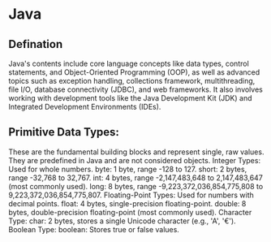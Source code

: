 # Java 
## Defination 
Java's contents include core language concepts like data types, control statements, and Object-Oriented Programming (OOP), as well as advanced topics such as exception handling, collections framework, multithreading, file I/O, database connectivity (JDBC), and web frameworks. It also involves working with development tools like the Java Development Kit (JDK) and Integrated Development Environments (IDEs).
## Primitive Data Types:
These are the fundamental building blocks and represent single, raw values. They are predefined in Java and are not considered objects.
Integer Types: Used for whole numbers.
byte: 1 byte, range -128 to 127.
short: 2 bytes, range -32,768 to 32,767.
int: 4 bytes, range -2,147,483,648 to 2,147,483,647 (most commonly used).
long: 8 bytes, range -9,223,372,036,854,775,808 to 9,223,372,036,854,775,807.
Floating-Point Types: Used for numbers with decimal points.
float: 4 bytes, single-precision floating-point.
double: 8 bytes, double-precision floating-point (most commonly used).
Character Type:
char: 2 bytes, stores a single Unicode character (e.g., 'A', '€').
Boolean Type:
boolean: Stores true or false values.
